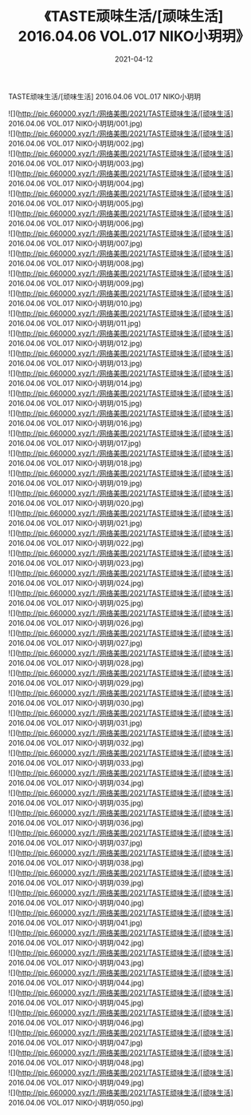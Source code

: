 ﻿---
layout: post
title:  《TASTE顽味生活/[顽味生活] 2016.04.06 VOL.017 NIKO小玥玥》
date:   2021-04-12
img: http://pic.660000.xyz/1:/网络美图/2021/TASTE顽味生活/[顽味生活] 2016.04.06 VOL.017 NIKO小玥玥/000.jpg
categories: [美女, 清纯, 唯美]
---

TASTE顽味生活/[顽味生活] 2016.04.06 VOL.017 NIKO小玥玥

 ![](http://pic.660000.xyz/1:/网络美图/2021/TASTE顽味生活/[顽味生活] 2016.04.06 VOL.017 NIKO小玥玥/001.jpg) <br>![](http://pic.660000.xyz/1:/网络美图/2021/TASTE顽味生活/[顽味生活] 2016.04.06 VOL.017 NIKO小玥玥/002.jpg) <br>![](http://pic.660000.xyz/1:/网络美图/2021/TASTE顽味生活/[顽味生活] 2016.04.06 VOL.017 NIKO小玥玥/003.jpg) <br>![](http://pic.660000.xyz/1:/网络美图/2021/TASTE顽味生活/[顽味生活] 2016.04.06 VOL.017 NIKO小玥玥/004.jpg) <br>![](http://pic.660000.xyz/1:/网络美图/2021/TASTE顽味生活/[顽味生活] 2016.04.06 VOL.017 NIKO小玥玥/005.jpg) <br>![](http://pic.660000.xyz/1:/网络美图/2021/TASTE顽味生活/[顽味生活] 2016.04.06 VOL.017 NIKO小玥玥/006.jpg) <br>![](http://pic.660000.xyz/1:/网络美图/2021/TASTE顽味生活/[顽味生活] 2016.04.06 VOL.017 NIKO小玥玥/007.jpg) <br>![](http://pic.660000.xyz/1:/网络美图/2021/TASTE顽味生活/[顽味生活] 2016.04.06 VOL.017 NIKO小玥玥/008.jpg) <br>![](http://pic.660000.xyz/1:/网络美图/2021/TASTE顽味生活/[顽味生活] 2016.04.06 VOL.017 NIKO小玥玥/009.jpg) <br>![](http://pic.660000.xyz/1:/网络美图/2021/TASTE顽味生活/[顽味生活] 2016.04.06 VOL.017 NIKO小玥玥/010.jpg) <br>![](http://pic.660000.xyz/1:/网络美图/2021/TASTE顽味生活/[顽味生活] 2016.04.06 VOL.017 NIKO小玥玥/011.jpg) <br>![](http://pic.660000.xyz/1:/网络美图/2021/TASTE顽味生活/[顽味生活] 2016.04.06 VOL.017 NIKO小玥玥/012.jpg) <br>![](http://pic.660000.xyz/1:/网络美图/2021/TASTE顽味生活/[顽味生活] 2016.04.06 VOL.017 NIKO小玥玥/013.jpg) <br>![](http://pic.660000.xyz/1:/网络美图/2021/TASTE顽味生活/[顽味生活] 2016.04.06 VOL.017 NIKO小玥玥/014.jpg) <br>![](http://pic.660000.xyz/1:/网络美图/2021/TASTE顽味生活/[顽味生活] 2016.04.06 VOL.017 NIKO小玥玥/015.jpg) <br>![](http://pic.660000.xyz/1:/网络美图/2021/TASTE顽味生活/[顽味生活] 2016.04.06 VOL.017 NIKO小玥玥/016.jpg) <br>![](http://pic.660000.xyz/1:/网络美图/2021/TASTE顽味生活/[顽味生活] 2016.04.06 VOL.017 NIKO小玥玥/017.jpg) <br>![](http://pic.660000.xyz/1:/网络美图/2021/TASTE顽味生活/[顽味生活] 2016.04.06 VOL.017 NIKO小玥玥/018.jpg) <br>![](http://pic.660000.xyz/1:/网络美图/2021/TASTE顽味生活/[顽味生活] 2016.04.06 VOL.017 NIKO小玥玥/019.jpg) <br>![](http://pic.660000.xyz/1:/网络美图/2021/TASTE顽味生活/[顽味生活] 2016.04.06 VOL.017 NIKO小玥玥/020.jpg) <br>![](http://pic.660000.xyz/1:/网络美图/2021/TASTE顽味生活/[顽味生活] 2016.04.06 VOL.017 NIKO小玥玥/021.jpg) <br>![](http://pic.660000.xyz/1:/网络美图/2021/TASTE顽味生活/[顽味生活] 2016.04.06 VOL.017 NIKO小玥玥/022.jpg) <br>![](http://pic.660000.xyz/1:/网络美图/2021/TASTE顽味生活/[顽味生活] 2016.04.06 VOL.017 NIKO小玥玥/023.jpg) <br>![](http://pic.660000.xyz/1:/网络美图/2021/TASTE顽味生活/[顽味生活] 2016.04.06 VOL.017 NIKO小玥玥/024.jpg) <br>![](http://pic.660000.xyz/1:/网络美图/2021/TASTE顽味生活/[顽味生活] 2016.04.06 VOL.017 NIKO小玥玥/025.jpg) <br>![](http://pic.660000.xyz/1:/网络美图/2021/TASTE顽味生活/[顽味生活] 2016.04.06 VOL.017 NIKO小玥玥/026.jpg) <br>![](http://pic.660000.xyz/1:/网络美图/2021/TASTE顽味生活/[顽味生活] 2016.04.06 VOL.017 NIKO小玥玥/027.jpg) <br>![](http://pic.660000.xyz/1:/网络美图/2021/TASTE顽味生活/[顽味生活] 2016.04.06 VOL.017 NIKO小玥玥/028.jpg) <br>![](http://pic.660000.xyz/1:/网络美图/2021/TASTE顽味生活/[顽味生活] 2016.04.06 VOL.017 NIKO小玥玥/029.jpg) <br>![](http://pic.660000.xyz/1:/网络美图/2021/TASTE顽味生活/[顽味生活] 2016.04.06 VOL.017 NIKO小玥玥/030.jpg) <br>![](http://pic.660000.xyz/1:/网络美图/2021/TASTE顽味生活/[顽味生活] 2016.04.06 VOL.017 NIKO小玥玥/031.jpg) <br>![](http://pic.660000.xyz/1:/网络美图/2021/TASTE顽味生活/[顽味生活] 2016.04.06 VOL.017 NIKO小玥玥/032.jpg) <br>![](http://pic.660000.xyz/1:/网络美图/2021/TASTE顽味生活/[顽味生活] 2016.04.06 VOL.017 NIKO小玥玥/033.jpg) <br>![](http://pic.660000.xyz/1:/网络美图/2021/TASTE顽味生活/[顽味生活] 2016.04.06 VOL.017 NIKO小玥玥/034.jpg) <br>![](http://pic.660000.xyz/1:/网络美图/2021/TASTE顽味生活/[顽味生活] 2016.04.06 VOL.017 NIKO小玥玥/035.jpg) <br>![](http://pic.660000.xyz/1:/网络美图/2021/TASTE顽味生活/[顽味生活] 2016.04.06 VOL.017 NIKO小玥玥/036.jpg) <br>![](http://pic.660000.xyz/1:/网络美图/2021/TASTE顽味生活/[顽味生活] 2016.04.06 VOL.017 NIKO小玥玥/037.jpg) <br>![](http://pic.660000.xyz/1:/网络美图/2021/TASTE顽味生活/[顽味生活] 2016.04.06 VOL.017 NIKO小玥玥/038.jpg) <br>![](http://pic.660000.xyz/1:/网络美图/2021/TASTE顽味生活/[顽味生活] 2016.04.06 VOL.017 NIKO小玥玥/039.jpg) <br>![](http://pic.660000.xyz/1:/网络美图/2021/TASTE顽味生活/[顽味生活] 2016.04.06 VOL.017 NIKO小玥玥/040.jpg) <br>![](http://pic.660000.xyz/1:/网络美图/2021/TASTE顽味生活/[顽味生活] 2016.04.06 VOL.017 NIKO小玥玥/041.jpg) <br>![](http://pic.660000.xyz/1:/网络美图/2021/TASTE顽味生活/[顽味生活] 2016.04.06 VOL.017 NIKO小玥玥/042.jpg) <br>![](http://pic.660000.xyz/1:/网络美图/2021/TASTE顽味生活/[顽味生活] 2016.04.06 VOL.017 NIKO小玥玥/043.jpg) <br>![](http://pic.660000.xyz/1:/网络美图/2021/TASTE顽味生活/[顽味生活] 2016.04.06 VOL.017 NIKO小玥玥/044.jpg) <br>![](http://pic.660000.xyz/1:/网络美图/2021/TASTE顽味生活/[顽味生活] 2016.04.06 VOL.017 NIKO小玥玥/045.jpg) <br>![](http://pic.660000.xyz/1:/网络美图/2021/TASTE顽味生活/[顽味生活] 2016.04.06 VOL.017 NIKO小玥玥/046.jpg) <br>![](http://pic.660000.xyz/1:/网络美图/2021/TASTE顽味生活/[顽味生活] 2016.04.06 VOL.017 NIKO小玥玥/047.jpg) <br>![](http://pic.660000.xyz/1:/网络美图/2021/TASTE顽味生活/[顽味生活] 2016.04.06 VOL.017 NIKO小玥玥/048.jpg) <br>![](http://pic.660000.xyz/1:/网络美图/2021/TASTE顽味生活/[顽味生活] 2016.04.06 VOL.017 NIKO小玥玥/049.jpg) <br>![](http://pic.660000.xyz/1:/网络美图/2021/TASTE顽味生活/[顽味生活] 2016.04.06 VOL.017 NIKO小玥玥/050.jpg) <br>